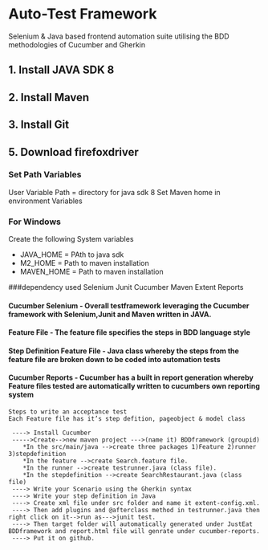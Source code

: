 # Auto-Test Framework

Selenium & Java based frontend automation suite utilising the BDD methodologies of Cucumber and Gherkin 

## 1. Install JAVA SDK 8
## 2. Install Maven
## 3. Install Git
## 5. Download firefoxdriver 

### Set Path Variables

User Variable Path = directory for java sdk 8 
Set Maven home in environment Variables 

### For Windows
Create the following System variables
- JAVA_HOME = PAth to java sdk
- M2_HOME = Path to maven installation
- MAVEN_HOME = Path to maven installation

###dependency used
Selenium
Junit
Cucumber
Maven
Extent Reports

#### Cucumber Selenium - Overall testframework leveraging the Cucumber framework with Selenium,Junit and Maven written in JAVA.

#### Feature File - The feature file specifies the steps in BDD language style

#### Step Definition Feature File - Java class whereby the steps from  the feature file are broken down to be coded into automation tests

#### Cucumber Reports - Cucumber has a built in report generation whereby Feature files tested are automatically written to cucumbers own reporting system 

```
Steps to write an acceptance test
Each Feature file has it’s step defition, pageobject & model class
              
 ----> Install Cucumber
 ----->Create-->new maven project --->(name it) BDDframework (groupid)
	*In the src/main/java -->create three packages 1)Feature 2)runner 3)stepdefinition
	*In the feature -->create Search.feature file.
	*In the runner -->create testrunner.java (class file).
	*In the stepdefinition -->create SearchRestaurant.java (class file)
 ----> Write your Scenario using the Gherkin syntax
 ----> Write your step definition in Java
 ----> Create xml file under src folder and name it extent-config.xml.
 ----> Then add plugins and @afterclass method in testrunner.java then right click on it-->run as--->junit test.
 ----> Then target folder will automatically generated under JustEat BDDframework and report.html file will genrate under cucumber-reports.
 ----> Put it on github.
